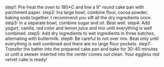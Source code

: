 step1: Pre-heat the oven to 180*C and line a 9" round cake pan with parchment paper.
step2: Ina large bowl, combine flour, cocoa powder, baking soda together. I recommend you sift all the dry ingredients once.
step3: In a separate bowl, combine sugar and oil. Beat well.
step4: Add yogurt, vanilla, red color and lemon juice and mix until everything is well combined.
step5: Add dry ingredients to wet ingredients in three batches, alternating with buttermilk.
step6: Be careful to not over mix. Beat only until everything is well combined and there are no large flour pockets.
step7: Transfer the batter into the prepared cake pan and bake for 30-40 minutes or until a skewer inserted into the center comes out clean. Your eggless red velvet cake is ready!